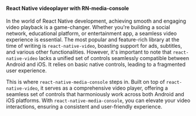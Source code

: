 #### React Native videoplayer with RN-media-console

In the world of React Native development, achieving smooth and engaging video playback is a game-changer. 
Whether you're building a social network, educational platform, or entertainment app, a seamless video experience is essential. 
The most popular and feature-rich library at the time of writing is `react-native-video`, boasting support for ads, subtitles, and various other functionalities. 
However, it's important to note that `react-native-video` lacks a unified set of controls seamlessly compatible between Android and iOS. It relies on basic native controls, 
leading to a fragmented user experience.

This is where `react-native-media-console` steps in. Built on top of `react-native-video`, it serves as a comprehensive video player, 
offering a seamless set of controls that harmoniously work across both Android and iOS platforms. With `react-native-media-console`, 
you can elevate your video interactions, ensuring a consistent and user-friendly experience.

